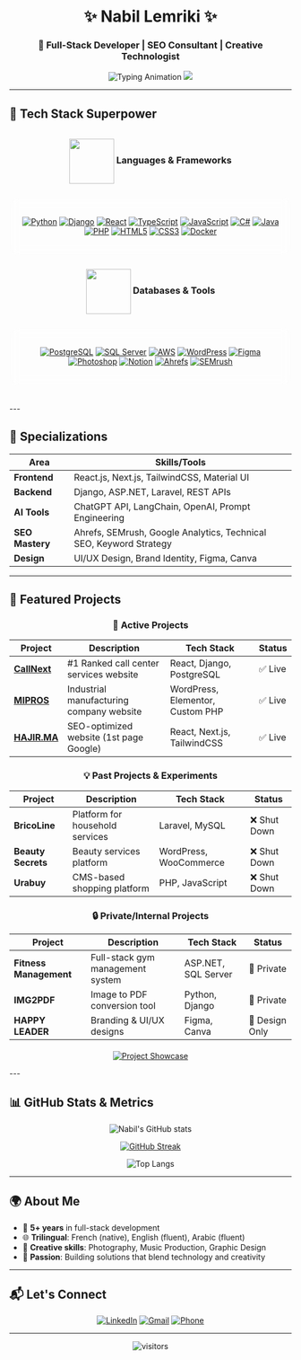 <div align="center ">
  
# ✨ Nabil Lemriki ✨

### 💫 Full-Stack Developer | SEO Consultant | Creative Technologist

![Typing Animation](https://readme-typing-svg.demolab.com?font=Fira+Code&weight=600&size=26&duration=4000&pause=1000&color=00F718&background=0D111700&center=true&vCenter=true&width=600&lines=Building+modern+web+experiences;Optimizing+digital+visibility;Turning+ideas+into+reality;Creating+with+code+and+creativity)
<img src ="https://media0.giphy.com/media/v1.Y2lkPTc5MGI3NjExYXYwM2gwZmd6eTdwaXZzdHg2bG85d25zcjNqcDB3bzZkc28zbW1mcyZlcD12MV9pbnRlcm5hbF9naWZfYnlfaWQmY3Q9cw/NmmUoxTjpj0CDGm1Qj/giphy.gif">
</div>

---

## 🔮 Tech Stack Superpower

<div align="center" style="margin: 2rem 0;">
  
### <img src="https://media.giphy.com/media/WUlplcMpOCEmTGBtBW/giphy.gif" width="80" align="center"> Languages & Frameworks

<div style="display: flex; flex-wrap: wrap; justify-content: center; gap: 10px; margin: 1.5rem 0; background: rgba(255,255,255,0.05); backdrop-filter: blur(8px); padding: 20px; border-radius: 16px; border: 1px solid rgba(255,255,255,0.1);">

[![Python](https://img.shields.io/badge/-Python-3776AB?style=flat-square&logo=python&logoColor=white&labelColor=1A1A2E&borderWidth=1&borderColor=44475a&borderRadius=8)](https://python.org)
[![Django](https://img.shields.io/badge/-Django-092E20?style=flat-square&logo=django&logoColor=white&labelColor=1A1A2E&borderWidth=1&borderColor=44475a&borderRadius=8)](https://djangoproject.com)
[![React](https://img.shields.io/badge/-React-61DAFB?style=flat-square&logo=react&logoColor=white&labelColor=1A1A2E&borderWidth=1&borderColor=44475a&borderRadius=8)](https://reactjs.org)
[![TypeScript](https://img.shields.io/badge/-TypeScript-3178C6?style=flat-square&logo=typescript&logoColor=white&labelColor=1A1A2E&borderWidth=1&borderColor=44475a&borderRadius=8)](https://typescriptlang.org)
[![JavaScript](https://img.shields.io/badge/-JavaScript-F7DF1E?style=flat-square&logo=javascript&logoColor=black&labelColor=1A1A2E&borderWidth=1&borderColor=44475a&borderRadius=8)](https://developer.mozilla.org/en-US/docs/Web/JavaScript)
[![C#](https://img.shields.io/badge/-C%23-239120?style=flat-square&logo=c-sharp&logoColor=white&labelColor=1A1A2E&borderWidth=1&borderColor=44475a&borderRadius=8)](https://dotnet.microsoft.com)
[![Java](https://img.shields.io/badge/-Java-007396?style=flat-square&logo=java&logoColor=white&labelColor=1A1A2E&borderWidth=1&borderColor=44475a&borderRadius=8)](https://java.com)
[![PHP](https://img.shields.io/badge/-PHP-777BB4?style=flat-square&logo=php&logoColor=white&labelColor=1A1A2E&borderWidth=1&borderColor=44475a&borderRadius=8)](https://php.net)
[![HTML5](https://img.shields.io/badge/-HTML5-E34F26?style=flat-square&logo=html5&logoColor=white&labelColor=1A1A2E&borderWidth=1&borderColor=44475a&borderRadius=8)](https://developer.mozilla.org/en-US/docs/Web/HTML)
[![CSS3](https://img.shields.io/badge/-CSS3-1572B6?style=flat-square&logo=css3&logoColor=white&labelColor=1A1A2E&borderWidth=1&borderColor=44475a&borderRadius=8)](https://developer.mozilla.org/en-US/docs/Web/CSS)
[![Docker](https://img.shields.io/badge/-Docker-2496ED?style=flat-square&logo=docker&logoColor=white&labelColor=1A1A2E&borderWidth=1&borderColor=44475a&borderRadius=8)](https://docker.com)

</div>

### <img src="https://media.giphy.com/media/WUlplcMpOCEmTGBtBW/giphy.gif" width="80" align="center"> Databases & Tools

<div style="display: flex; flex-wrap: wrap; justify-content: center; gap: 10px; margin: 1.5rem 0; background: rgba(255,255,255,0.05); backdrop-filter: blur(8px); padding: 20px; border-radius: 16px; border: 1px solid rgba(255,255,255,0.1);">

[![PostgreSQL](https://img.shields.io/badge/-PostgreSQL-4169E1?style=flat-square&logo=postgresql&logoColor=white&labelColor=1A1A2E&borderWidth=1&borderColor=44475a&borderRadius=8)](https://postgresql.org)
[![SQL Server](https://img.shields.io/badge/-SQL%20Server-CC2927?style=flat-square&logo=microsoft-sql-server&logoColor=white&labelColor=1A1A2E&borderWidth=1&borderColor=44475a&borderRadius=8)](https://microsoft.com/sql-server)
[![AWS](https://img.shields.io/badge/-AWS-232F3E?style=flat-square&logo=amazon-aws&logoColor=white&labelColor=1A1A2E&borderWidth=1&borderColor=44475a&borderRadius=8)](https://aws.amazon.com)
[![WordPress](https://img.shields.io/badge/-WordPress-21759B?style=flat-square&logo=wordpress&logoColor=white&labelColor=1A1A2E&borderWidth=1&borderColor=44475a&borderRadius=8)](https://wordpress.org)
[![Figma](https://img.shields.io/badge/-Figma-F24E1E?style=flat-square&logo=figma&logoColor=white&labelColor=1A1A2E&borderWidth=1&borderColor=44475a&borderRadius=8)](https://figma.com)
[![Photoshop](https://img.shields.io/badge/-Photoshop-31A8FF?style=flat-square&logo=adobe-photoshop&logoColor=white&labelColor=1A1A2E&borderWidth=1&borderColor=44475a&borderRadius=8)](https://adobe.com/photoshop)
[![Notion](https://img.shields.io/badge/-Notion-000000?style=flat-square&logo=notion&logoColor=white&labelColor=1A1A2E&borderWidth=1&borderColor=44475a&borderRadius=8)](https://notion.so)
[![Ahrefs](https://img.shields.io/badge/-Ahrefs-1E1E1E?style=flat-square&logo=data:image/svg+xml;base64,PHN2ZyB4bWxucz0iaHR0cDovL3d3dy53My5vcmcvMjAwMC9zdmciIHZpZXdCb3g9IjAgMCAyNCAyNCI+PHBhdGggZmlsbD0id2hpdGUiIGQ9Ik0xMiAwQzUuNCAwIDAgNS40IDAgMTJzNS40IDEyIDEyIDEyIDEyLTUuNCAxMi0xMlMxOC42IDAgMTIgMHptMCAyMmMtNS41IDAtMTAtNC41LTEwLTEwUzYuNSAyIDEyIDJzMTAgNC41IDEwIDEwLTQuNSAxMC0xMCAxMHptLTMtMTVoMnYxMGgtMlY3em0zIDBoMnYxMGgtMlY3eiIvPjwvc3ZnPg==&logoColor=white&labelColor=1A1A2E&borderWidth=1&borderColor=44475a&borderRadius=8)](https://ahrefs.com)
[![SEMrush](https://img.shields.io/badge/-SEMrush-FF6C37?style=flat-square&logo=data:image/svg+xml;base64,PHN2ZyB4bWxucz0iaHR0cDovL3d3dy53My5vcmcvMjAwMC9zdmciIHZpZXdCb3g9IjAgMCAyNCAyNCI+PHBhdGggZmlsbD0id2hpdGUiIGQ9Ik0xMiAwQzUuNCAwIDAgNS40IDAgMTJzNS40IDEyIDEyIDEyIDEyLTUuNCAxMi0xMlMxOC42IDAgMTIgMHptMCAyMmMtNS41IDAtMTAtNC41LTEwLTEwUzYuNSAyIDEyIDJzMTAgNC41IDEwIDEwLTQuNSAxMC0xMCAxMHptMC0xOGMtNC40IDAtOCAzLjYtOCA4czMuNiA4IDggOCA4LTMuNiA4LThzLTMuNi04LTgtOHptMSAxM2gtMnYtN2gydjd6bTAtOWgtMnYtMmgydjJ6Ii8+PC9zdmc+&logoColor=white&labelColor=1A1A2E&borderWidth=1&borderColor=44475a&borderRadius=8)](https://semrush.com)
</div>
</div>
---

## 🌟 Specializations

<div align="center">
  
| Area              | Skills/Tools                                                                 |
|-------------------|------------------------------------------------------------------------------|
| **Frontend**      | React.js, Next.js, TailwindCSS, Material UI                                  |
| **Backend**       | Django, ASP.NET, Laravel, REST APIs                                          |
| **AI Tools**      | ChatGPT API, LangChain, OpenAI, Prompt Engineering                           |
| **SEO Mastery**   | Ahrefs, SEMrush, Google Analytics, Technical SEO, Keyword Strategy           |
| **Design**        | UI/UX Design, Brand Identity, Figma, Canva                                   |

</div>

---

## 🚀 Featured Projects

<div align="center">

### 🌟 Active Projects

| Project | Description | Tech Stack | Status |
|---------|------------|------------|--------|
| **[CallNext](https://callnext.ma)** | #1 Ranked call center services website | React, Django, PostgreSQL | ✅ Live |
| **[MIPROS](https://mipros.ma)** | Industrial manufacturing company website | WordPress, Elementor, Custom PHP | ✅ Live |
| **[HAJIR.MA](https://hajir.ma)** | SEO-optimized website (1st page Google) | React, Next.js, TailwindCSS | ✅ Live |

### 💡 Past Projects & Experiments

| Project | Description | Tech Stack | Status |
|---------|------------|------------|--------|
| **BricoLine** | Platform for household services | Laravel, MySQL | ❌ Shut Down |
| **Beauty Secrets** | Beauty services platform | WordPress, WooCommerce | ❌ Shut Down |
| **Urabuy** | CMS-based shopping platform | PHP, JavaScript | ❌ Shut Down |

### 🔒 Private/Internal Projects

| Project | Description | Tech Stack | Status |
|---------|------------|------------|--------|
| **Fitness Management** | Full-stack gym management system | ASP.NET, SQL Server | 🔐 Private |
| **IMG2PDF** | Image to PDF conversion tool | Python, Django | 🔐 Private |
| **HAPPY LEADER** | Branding & UI/UX designs | Figma, Canva | 🎨 Design Only |

</div>

<div align="center" style="margin-top:20px">
  
[![Project Showcase](https://img.shields.io/badge/View_More_Projects-FF5722?style=for-the-badge&logo=github&logoColor=white)](https://github.com/XDream-Dev?tab=repositories)

</div>
---

## 📊 GitHub Stats & Metrics

<div align="center">
  
![Nabil's GitHub stats](https://github-readme-stats.vercel.app/api?username=XDream-Dev&show_icons=true&theme=radical&hide_border=true)

[![GitHub Streak](https://streak-stats.demolab.com/?user=XDream-Dev&theme=radical&hide_border=true)](https://git.io/streak-stats)

![Top Langs](https://github-readme-stats.vercel.app/api/top-langs/?username=XDream-Dev&layout=compact&theme=radical&hide_border=true)

</div>

---

## 🌍 About Me

- 🎯 **5+ years** in full-stack development
- 🌐 **Trilingual**: French (native), English (fluent), Arabic (fluent)
- 🎨 **Creative skills**: Photography, Music Production, Graphic Design
- 🚀 **Passion**: Building solutions that blend technology and creativity

---

## 📬 Let's Connect

<div align="center">
  
[![LinkedIn](https://img.shields.io/badge/LinkedIn-0077B5?style=for-the-badge&logo=linkedin&logoColor=white)](https://www.linkedin.com/in/nabil-lemriki-588550205/)
[![Gmail](https://img.shields.io/badge/Gmail-D14836?style=for-the-badge&logo=gmail&logoColor=white)](mailto:nabil.lemriki@gmail.com)
[![Phone](https://img.shields.io/badge/Phone-25D366?style=for-the-badge&logo=whatsapp&logoColor=white)](https://wa.me/212637101785)

</div>

---

<div align="center">
  
![visitors](https://visitor-badge.laobi.icu/badge?page_id=XDream-Dev.XDream-Dev)
  
</div>
